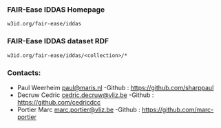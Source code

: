 ### FAIR-Ease IDDAS Homepage

`w3id.org/fair-ease/iddas`

### FAIR-Ease IDDAS dataset RDF

`w3id.org/fair-ease/iddas/<collection>/*`


### Contacts:

- Paul Weerheim <paul@maris.nl> -Github : https://github.com/sharppaul
- Decruw Cedric <cedric.decruw@vliz.be> -Github : https://github.com/cedricdcc
- Portier Marc <marc.portier@vliz.be> -Github : https://github.com/marc-portier



